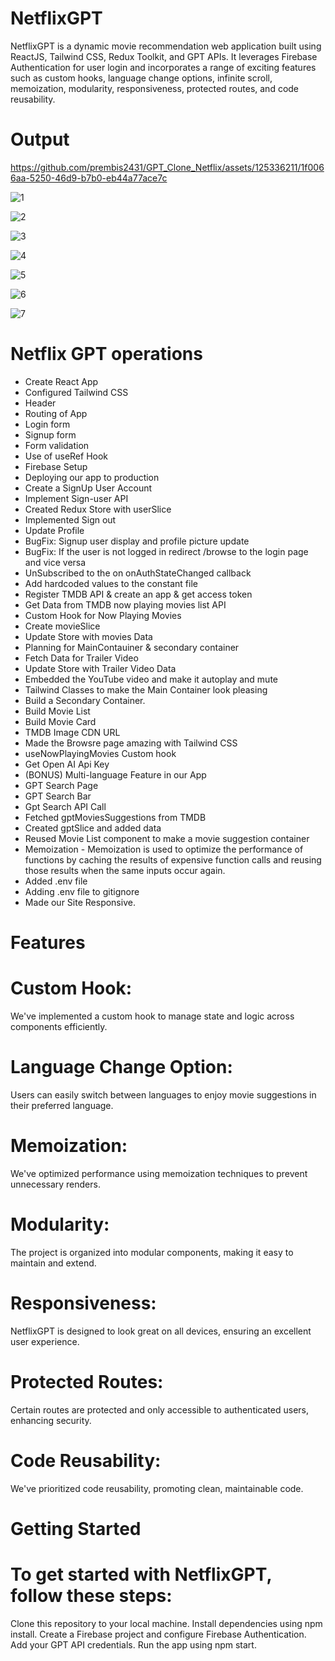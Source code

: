 # NetflixGPT

NetflixGPT is a dynamic movie recommendation web application built using ReactJS, Tailwind CSS, Redux Toolkit, and GPT APIs. It leverages Firebase Authentication for user login and incorporates a range of exciting features such as custom hooks, language change options, infinite scroll, memoization, modularity, responsiveness, protected routes, and code reusability.


# Output




https://github.com/prembis2431/GPT_Clone_Netflix/assets/125336211/1f0066aa-5250-46d9-b7b0-eb44a77ace7c




![1](https://github.com/prembis2431/GPT_Clone_Netflix/assets/125336211/b2b28611-4c16-4414-ae77-d46fe79327d8)

![2](https://github.com/prembis2431/GPT_Clone_Netflix/assets/125336211/f53843f1-b56a-4f49-90c8-7ec846f56a45)

![3](https://github.com/prembis2431/GPT_Clone_Netflix/assets/125336211/bf225088-ad40-4e4f-9ccb-79952067ea57)

![4](https://github.com/prembis2431/GPT_Clone_Netflix/assets/125336211/3c088731-bf9f-4828-8b14-a777db49410a)

![5](https://github.com/prembis2431/GPT_Clone_Netflix/assets/125336211/8c610c03-4d56-4e40-902b-a0648f3fb27e)

![6](https://github.com/prembis2431/GPT_Clone_Netflix/assets/125336211/001a5563-4635-4822-955f-c9a143dd325e)

![7](https://github.com/prembis2431/GPT_Clone_Netflix/assets/125336211/da7efc5c-1d0f-41d8-8b58-97454a2cee58)



# Netflix GPT operations

- Create React App
- Configured Tailwind CSS
- Header
- Routing of App
- Login form
- Signup form
- Form validation
- Use of useRef Hook
- Firebase Setup
- Deploying our app to production
- Create a SignUp User Account
- Implement Sign-user API
- Created Redux Store with userSlice
- Implemented Sign out
- Update Profile
- BugFix: Signup user display and profile picture update
- BugFix: If the user is not logged in redirect /browse to the login page and vice versa
- UnSubscribed to the on onAuthStateChanged callback
- Add hardcoded values to the constant file
- Register TMDB API & create an app & get access token
- Get Data from TMDB now playing movies list API
- Custom Hook for Now Playing Movies
- Create movieSlice
- Update Store with movies Data
- Planning for MainContauiner & secondary container
- Fetch Data for Trailer Video
- Update Store with Trailer Video Data
- Embedded the YouTube video and make it autoplay and mute
- Tailwind Classes to make the Main Container look pleasing
- Build a Secondary Container.
- Build Movie List
- Build Movie Card
- TMDB Image CDN URL
- Made the Browsre page amazing with Tailwind CSS
- useNowPlayingMovies Custom hook
- Get Open AI Api Key
- (BONUS) Multi-language Feature in our App
- GPT Search Page
- GPT Search Bar
- Gpt Search API Call
- Fetched gptMoviesSuggestions from TMDB
- Created gptSlice and added data
- Reused Movie List component to make a movie suggestion container
- Memoization - Memoization is used to optimize the performance of functions by caching the results   of expensive function calls and reusing those results when the same inputs occur again.
- Added .env file
- Adding .env file to gitignore
- Made our Site Responsive.


# Features

# Custom Hook:
We've implemented a custom hook to manage state and logic across components efficiently.

# Language Change Option:
Users can easily switch between languages to enjoy movie suggestions in their preferred language.

# Memoization:
We've optimized performance using memoization techniques to prevent unnecessary renders.

# Modularity:
The project is organized into modular components, making it easy to maintain and extend.

# Responsiveness:
NetflixGPT is designed to look great on all devices, ensuring an excellent user experience.

# Protected Routes:
Certain routes are protected and only accessible to authenticated users, enhancing security.

# Code Reusability:
We've prioritized code reusability, promoting clean, maintainable code.

# Getting Started
# To get started with NetflixGPT, follow these steps:
Clone this repository to your local machine.
Install dependencies using npm install.
Create a Firebase project and configure Firebase Authentication.
Add your GPT API credentials.
Run the app using npm start.

